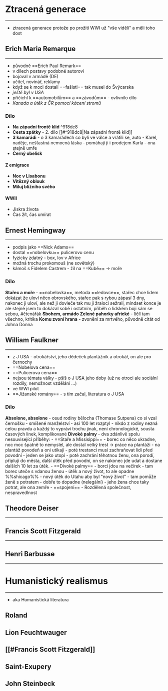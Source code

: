 # Ztracená generace
---
- ztracená generace protože po prožití WWI už "vše viděli" a měli toho dost

## Erich Maria Remarque
---
- původně ==Erich Paul Remark==
- v dílech postavy podobné autorovi
- bojoval v armádě (DE)
- učitel, novinář, reklamy
- když se k moci dostali ==fašisti== tak musel do Švýcarska
- _ještě byl v USA_
- přičichl k ==automobilům== a ==závodům== - ovlivnilo dílo
- _Kanada a útěk z ČR pomocí kácení stromů_

### Dílo
- **Na západní frontě klid** ^918dc8
- **Cesta zpátky** - 2. dílo [[#^918dc8|Na západní frontě klid]]
- **3 kamarádi** - o 3 kamarádech co byli ve válce a vrátili se, auto - Karel, naděje, nešťastná nemocná láska - pomáhají ji i prodejem Karla - ona stejně umře
- **Černý obelisk**

#### Z emigrace
- **Noc v Lisabonu**
- **Vítězný oblouk**
- **Miluj bližního svého**

#### WWII
- Jiskra života
- Čas žít, čas umírat

## Ernest Hemingway
---
- podpis jako ==Nick Adams==
- dostal ==nobelovku== pulicerovu cenu
- fyzicky zdatný - box, lov v Africe
- možná trochu prokomouš (ne sovětský)
- kámoš s Fidelem Castrem - žil na ==Kubě== $\longrightarrow$ moře
### Dílo
**Stařec a moře** - ==nobelovka==, metoda ==ledovce==, stařec chce lidem dokázat že uloví něco obrovského, stařec pak s rybou zápasí 3 dny, nakonec ji uloví, ale než ji dovleče tak mu ji žraloci sežrali, mindset konce je ale stejně jsem to dokázal sobě i ostatním, příběh o lidském boji sám se sebou, #čtenářák
**Sbohem, armádo**
**Zelené pahorky africké** - líčíl tam všechno, kritika
**Komu zvoní hrana** - zvonění za mrtvého, původně citát od Johna Donna

## William Faulkner
---
- z J USA - otrokářství, jeho dědeček plantážník a otrokář, on ale pro černochy
- ==Nobelova cena==
- ==Pulicerova cena==
- nejsou témata války - pšíš o J USA jeho doby (už ne otroci ale sociální rozdíly, nemožnost vzdělání ...)
- ve WWI pilot
- ==Jižanské romány== - s tím začal, literatura o J USA 
### Dílo
**Absolone, absolone** - osud rodiny bělocha (Thomase Sutpena) co si vzal černošku - smíšené manželství - asi 100 let rozptyl - nikdo z rodiny nezná celou pravdu a každý to vypráví trochu jinak, není chronologické, sousta časových linek, komplikované
**Divoké palmy** - dva zdánlivě spolu nesouvisející příběhy:
	- ==Staře a Missisippi== - borec co něco ukradne, noc moc špatně to nemyslel, ale dostal velký trest $\longrightarrow$ práce na plantáži - na plantáž povodeň a oni utíkají - poté trestanci musí zachraňovat lidi před povodní - jeden se jako utopí - poté zachrání těhotnou ženu, ona porodí, připlují do města, další útěk před povodní, on se nakonec jde udat a dostane dalších 10 let za útěk.
	- ==Divoké palmy== - borci jdou na večírek - tam borec uteče s vdanou ženou - útěk a nový život, to ale opadne %%shicago%% - nový útěk do Utahu aby byl "nový život" - tam pomůže ženě s potratem - dobře to dopadne  (nelegální) - jeho žena chce taky potrat, ale ona zemře
	- ==spojení== - Rozdělená společnost,  nespravedlnost

## Theodore Deiser
---

## Francis Scott Fitzgerald
----

## Henri Barbusse
---

# Humanistický realismus
---
- aka Humanistická literatura

## Roland 

## Lion Feuchtwauger

## [[#Francis Scott Fitzgerald]]

## Saint-Exupery

## John Steinbeck